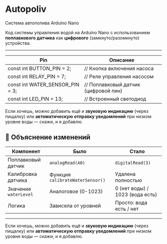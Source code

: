 # Autopoliv
 Система автополива Arduino Nano

Код системы управления водой на Arduino Nano с использованием **поплавкового датчика** как **цифрового** (замкнуто/разомкнуто) устройства. 

---
| Pin                             | Описание                               |
|---------------------------------|----------------------------------------|
| const int BUTTON_PIN = 2;       |  // Кнопка включения насоса            |
| const int RELAY_PIN = 7;        |  // Реле управления насосом            |
| const int WATER_SENSOR_PIN = 3; |  // Поплавковый датчик (цифровой пин)  |
| const int LED_PIN = 13;         |  // Встроенный светодиод               |

Если хочешь, можно добавить ещё и **звуковую индикацию** (через пищалку) или **автоматическую отправку уведомлений** при низком уровне воды — скажи, и я добавлю.

## 🧠 Объяснение изменений

| Компонент             | Было                             | Стало                           |
| --------------------- | -------------------------------- | ------------------------------- |
| Поплавковый датчик    | `analogRead(A0)`                 | `digitalRead(3)`                |
| Калибровка датчика    | Функция `calibrateWaterSensor()` | Удалена полностью               |
| Значение `waterLevel` | Аналоговое (0-1023)              | 0 (нет воды) / 1023 (вода есть) |
| Логика                | Зависела от уровней              | Просто: вода есть / нет         |

---

Если хочешь, можно добавить ещё и **звуковую индикацию** (через пищалку) или **автоматическую отправку уведомлений** при низком уровне воды — скажи, и я добавлю.
